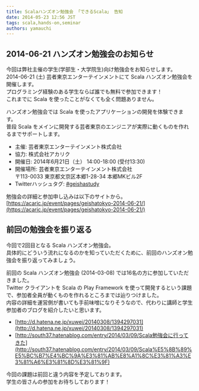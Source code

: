 ```yaml
---
title: Scalaハンズオン勉強会 「できるScala」 告知
date: 2014-05-23 12:56 JST
tags: scala,hands-on,seminar
authors: yamauchi
---
```


## 2014-06-21 ハンズオン勉強会のお知らせ

今回は弊社主催の学生(学部生・大学院生)向け勉強会をお知らせします。  
2014-06-21 (土) 芸者東京エンターテインメントにて Scala ハンズオン勉強会を開催します。  
プログラミング経験のある学生ならば誰でも無料で参加できます！  
これまでに Scala を使ったことがなくても全く問題ありません。

ハンズオン勉強会では Scala を使ったアプリケーションの開発を体験できます。  
普段 Scala をメインに開発する芸者東京のエンジニアが実際に動くものを作れるまでサポートします。  

* 主催: 芸者東京エンターテインメント株式会社
* 協力: 株式会社アカリク
* 開催日: 2014年6月21日（土） 14:00-18:00 (受付13:30)
* 開催場所: 芸者東京エンターテインメント株式会社  
〒113-0033 東京都文京区本郷1-28-34 本郷MKビル2F
* Twitterハッシュタグ: [#geishastudy](https://twitter.com/search?f=realtime&q=%23geishastudy&src=typd)

勉強会の詳細と参加申し込みは以下のサイトから。  
[https://acaric.jp/event/pages/geishatokyo-2014-06-21/](https://acaric.jp/event/pages/geishatokyo-2014-06-21/)

## 前回の勉強会を振り返る

今回で2回目となる Scala ハンズオン勉強会。  
具体的にどういう流れになるのかを知っていただくために、前回のハンズオン勉強会を振り返ってみましょう。

前回の Scala ハンズオン勉強会 (2014-03-08) では16名の方に参加していただきました。  
Twitter クライアントを Scala の Play Framework を使って開発するという課題で、参加者全員が動くものを作れるところまでは辿りつけました。  
内容の詳細を運営側が書いても手前味噌になりそうなので、代わりに講師と学生参加者のブログを紹介したいと思います。

* [http://d.hatena.ne.jp/xuwei/20140308/1394297031](http://d.hatena.ne.jp/xuwei/20140308/1394297031)
* [http://south37.hatenablog.com/entry/2014/03/09/Scala勉強会に行ってきた](http://south37.hatenablog.com/entry/2014/03/09/Scala%E5%8B%89%E5%BC%B7%E4%BC%9A%E3%81%AB%E8%A1%8C%E3%81%A3%E3%81%A6%E3%81%8D%E3%81%9F)

今回の課題は前回と違う内容を予定しております。  
学生の皆さんの参加をお待ちしております！
